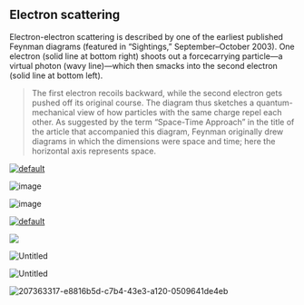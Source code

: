 ## Electron scattering

Electron-electron scattering is described by one of the earliest published Feynman diagrams (featured in “Sightings,” September–October 2003). One electron (solid line at bottom right) shoots out a forcecarrying particle—a virtual photon (wavy line)—which then smacks into the second electron (solid line at bottom left). 

>The first electron recoils backward, while the second electron gets pushed off its original course. The diagram thus sketches a quantum-mechanical view of how particles with the same charge repel each other. As suggested by the term “Space-Time Approach” in the title of the article that accompanied this diagram, Feynman originally drew diagrams in which the dimensions were space and time; here the horizontal axis represents space. 

[![default](https://user-images.githubusercontent.com/8466209/224118806-b00758c2-0885-46c3-b574-566dffedf95f.png)](https://en.wikipedia.org/wiki/Feynman_diagram)

![image](https://user-images.githubusercontent.com/8466209/240317298-4d42ea8d-ef95-4a33-9a6c-518149dbc02a.png)

![image](https://user-images.githubusercontent.com/8466209/223643996-1ea5cb89-324e-446c-9c9f-8c94c39909b3.png)

[![default](https://user-images.githubusercontent.com/8466209/224117996-fd3f0e3b-2ef6-43f5-961d-e90b616cbccc.png)](http://web.mit.edu/dikaiser/www/FdsAmSci.pdf)

![](https://user-images.githubusercontent.com/8466209/222020262-cffc624a-b92c-4137-b76a-5423df7fc5ad.png)

![Untitled](https://user-images.githubusercontent.com/8466209/207262180-7a0928a1-0c16-4193-9611-0626ad884ab1.png)

![Untitled](https://user-images.githubusercontent.com/8466209/207363317-e8816b5d-c7b4-43e3-a120-0509641de4eb.png)

![207363317-e8816b5d-c7b4-43e3-a120-0509641de4eb](https://user-images.githubusercontent.com/8466209/207490064-f96db6e0-33fe-4c71-9fd9-9f13e71410db.png)
